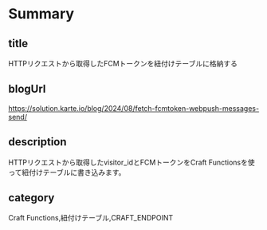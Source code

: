 # Summary

## title
HTTPリクエストから取得したFCMトークンを紐付けテーブルに格納する

## blogUrl
https://solution.karte.io/blog/2024/08/fetch-fcmtoken-webpush-messages-send/

## description
HTTPリクエストから取得したvisitor_idとFCMトークンをCraft Functionsを使って紐付けテーブルに書き込みます。

## category
Craft Functions,紐付けテーブル,CRAFT_ENDPOINT